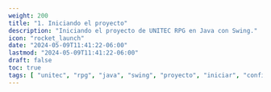 ```yaml
---
weight: 200
title: "1. Iniciando el proyecto"
description: "Iniciando el proyecto de UNITEC RPG en Java con Swing."
icon: "rocket_launch"
date: "2024-05-09T11:41:22-06:00"
lastmod: "2024-05-09T11:41:22-06:00"
draft: false
toc: true
tags: [ "unitec", "rpg", "java", "swing", "proyecto", "iniciar", "configuración" ]
---
```


